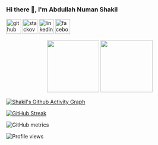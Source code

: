 
### Hi there 👋, I'm Abdullah Numan Shakil

[<img src='https://cdn-icons-png.flaticon.com/512/733/733553.png' alt='github' height='40'>](https://github.com/Shakil-RU)
[<img src='https://cdn-icons-png.flaticon.com/512/2111/2111628.png' alt='stackoverflow' height='40'>](https://stackoverflow.com/users/19773149/shakil-hossan)
[<img src='https://cdn-icons-png.flaticon.com/512/145/145807.png' alt='linkedin' height='40'>](https://www.linkedin.com/in/shakil-hossan-b23bbb256/)
[<img src='https://cdn-icons-png.flaticon.com/512/3670/3670124.png' alt='facebook' height='40'>](https://www.facebook.com/shakil.nirob.56)

<p align=center>
 <img height="140px"  src="https://github-readme-stats.vercel.app/api?username=Shakil-RU&show_icons=true&hide_title=true&hide_border=true&theme=tokyonight&count_private=true" />
  <img height="140px"  src="https://github-readme-stats.vercel.app/api/top-langs/?username=Shakil-RU&layout=compact&hide_title=true&hide_border=true&theme=tokyonight&count_private=true" />
  </p>

[![Shakil's Github Activity Graph](https://activity-graph.herokuapp.com/graph?username=Shakil-RU&theme=react-dark&hide_border=true&area=true)](https://git.io/Shakil-RU)

<!--  CONTRIBUTION AND STREAK BLOCK -->
 [![GitHub Streak](https://github-readme-streak-stats.herokuapp.com/?user=Shakil-RU&currStreakNum=2FD3EB&fire=pink&sideLabels=F00&theme=nightowl)](https://git.io/streak-stats)     
<!--  Metrics Bar -->
![GitHub metrics](https://metrics.lecoq.io/Shakil-RU)
<!--  Profile Views -->
![Profile views](https://gpvc.arturio.dev/Shakil-RU)  
